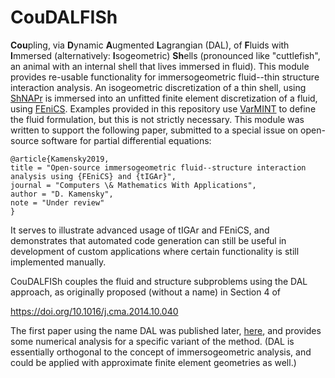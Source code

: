# CouDALFISh
**Cou**pling, via **D**ynamic **A**ugmented **L**agrangian (DAL), of **F**luids with **I**mmersed (alternatively: **I**sogeometric) **Sh**ells (pronounced like "cuttlefish", an animal with an internal shell that lives immersed in fluid).  This module provides re-usable functionality for immersogeometric fluid--thin structure interaction analysis.  An isogeometric discretization of a thin shell, using [ShNAPr](https://github.com/david-kamensky/ShNAPr) is immersed into an unfitted finite element discretization of a fluid, using [FEniCS](https://fenicsproject.org/).  Examples provided in this repository use [VarMINT](https://github.com/david-kamensky/VarMINT) to define the fluid formulation, but this is not strictly necessary.  This module was written to support the following paper, submitted to a special issue on open-source software for partial differential equations:
```
@article{Kamensky2019,
title = "Open-source immersogeometric fluid--structure interaction analysis using {FEniCS} and {tIGAr}",
journal = "Computers \& Mathematics With Applications",
author = "D. Kamensky",
note = "Under review"
}
```
It serves to illustrate advanced usage of tIGAr and FEniCS, and demonstrates that automated code generation can still be useful in development of custom applications where certain functionality is still implemented manually.

CouDALFISh couples the fluid and structure subproblems using the DAL approach, as originally proposed (without a name) in Section 4 of

  https://doi.org/10.1016/j.cma.2014.10.040

The first paper using the name DAL was published later, [here](https://doi.org/10.1142/S0218202518500537), and provides some numerical analysis for a specific variant of the method.  (DAL is essentially orthogonal to the concept of immersogeometric analysis, and could be applied with approximate finite element geometries as well.)
